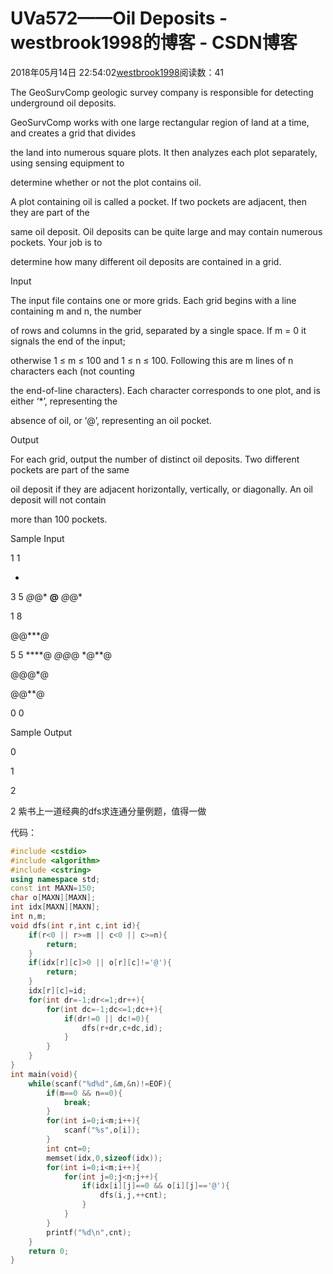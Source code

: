# UVa572——Oil Deposits - westbrook1998的博客 - CSDN博客





2018年05月14日 22:54:02[westbrook1998](https://me.csdn.net/westbrook1998)阅读数：41








> 
The GeoSurvComp geologic survey company is responsible for detecting underground oil deposits. 

  GeoSurvComp works with one large rectangular region of land at a time, and creates a grid that divides 

  the land into numerous square plots. It then analyzes each plot separately, using sensing equipment to 

  determine whether or not the plot contains oil. 

  A plot containing oil is called a pocket. If two pockets are adjacent, then they are part of the 

  same oil deposit. Oil deposits can be quite large and may contain numerous pockets. Your job is to 

  determine how many different oil deposits are contained in a grid. 

  Input 

  The input file contains one or more grids. Each grid begins with a line containing m and n, the number 

  of rows and columns in the grid, separated by a single space. If m = 0 it signals the end of the input; 

  otherwise 1 ≤ m ≤ 100 and 1 ≤ n ≤ 100. Following this are m lines of n characters each (not counting 

  the end-of-line characters). Each character corresponds to one plot, and is either ‘*’, representing the 

  absence of oil, or ‘@’, representing an oil pocket. 

  Output 

  For each grid, output the number of distinct oil deposits. Two different pockets are part of the same 

  oil deposit if they are adjacent horizontally, vertically, or diagonally. An oil deposit will not contain 

  more than 100 pockets. 

  Sample Input 

  1 1 

  * 

  3 5 
*@*@* 
**@**
*@*@* 

  1 8 

  @@****@* 

  5 5 
****@ 
*@@*@ 
*@**@ 

  @@@*@ 

  @@**@ 

  0 0 

  Sample Output 

  0 

  1 

  2 

  2
紫书上一道经典的dfs求连通分量例题，值得一做

代码：

```cpp
#include <cstdio>
#include <algorithm>
#include <cstring>
using namespace std;
const int MAXN=150;
char o[MAXN][MAXN];
int idx[MAXN][MAXN];
int n,m;
void dfs(int r,int c,int id){
    if(r<0 || r>=m || c<0 || c>=n){
        return;
    }
    if(idx[r][c]>0 || o[r][c]!='@'){
        return;
    }
    idx[r][c]=id;
    for(int dr=-1;dr<=1;dr++){
        for(int dc=-1;dc<=1;dc++){
            if(dr!=0 || dc!=0){
                dfs(r+dr,c+dc,id);
            }
        }
    }
}
int main(void){
    while(scanf("%d%d",&m,&n)!=EOF){
        if(m==0 && n==0){
            break;
        }
        for(int i=0;i<m;i++){
            scanf("%s",o[i]);
        }
        int cnt=0;
        memset(idx,0,sizeof(idx));
        for(int i=0;i<m;i++){
            for(int j=0;j<n;j++){
                if(idx[i][j]==0 && o[i][j]=='@'){
                    dfs(i,j,++cnt);
                }
            }
        }
        printf("%d\n",cnt);
    }
    return 0;
}
```





